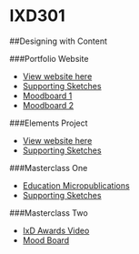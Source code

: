 # IXD301

##Designing with Content

###Portfolio Website 
- [View website here](https://amygrahamie.github.io/Portfolio/index.html)
- [Supporting Sketches]()
- [Moodboard 1](https://uk.pinterest.com/grahamie/web-design/)
- [Moodboard 2](https://uk.pinterest.com/grahamie/design/)

###Elements Project
- [View website here](https://amygrahamie.github.io/Elements-Project/index.html)
- [Supporting Sketches](https://amygrahamie.github.io/Elements-Project/supporting-sketches.html)

###Masterclass One
- [Education Micropublications](https://amygrahamie.github.io/Portfolio/thirst.html)
- [Supporting Sketches]()

###Masterclass Two
- [IxD Awards Video](https://amygrahamie.github.io/Portfolio/ishared.html)
- [Mood Board](https://uk.pinterest.com/grahamie/magic-creations/)